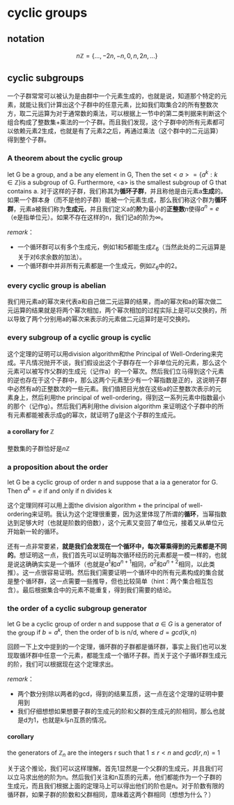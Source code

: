 # cyclic groups

## notation
$$
    n\mathbb{Z} = \left\{..., -2n, -n, 0, n, 2n, ...\right\}
$$

## cyclic subgroups
一个子群常常可以被认为是由群中一个元素生成的，也就是说，知道那个特定的元素，就能让我们计算出这个子群中的任意元素，比如我们取集合2的所有整数次方，取二元运算为对于通常数的乘法，可以根据上一节中的第二类判据来判断这个组合构成了整数集+乘法的一个子群。而且我们发现，这个子群中的所有元素都可以依赖元素2生成，也就是有了元素2之后，再通过乘法（这个群中的二元运算）得到整个子群。

### A theorem about the cyclic group
$\text{let G be a group, and a be any element in G,}$
$\text{Then the set} <a> = \left\{a^k:k \in \mathbb{Z}\right\} \text{is a subgroup of G.}$
$\text{Furthermore, <a> is the smallest subgroup of G that contains a.}$
对于这样的子群，我们称其为**循环子群**，并且称他是由元素a**生成**的。如果一个群本身（而不是他的子群）能被一个元素生成，那么我们称这个群为**循环群**，元素a被我们称为**生成元**，并且我们定义a的**阶**为最小的**正整数**n使得$a^n = e$（e是指单位元）。如果不存在这样的n，我们记a的阶为$\infty$。

*remark*：
- 一个循环群可以有多个生成元，例如1和5都能生成$\mathbb{Z}_6$（当然此处的二元运算是关于对6求余数的加法）。
- 一个循环群中并非所有元素都是一个生成元，例如$\mathbb{Z}_6$中的2。

### every cyclic group is abelian 
我们用元素a的幂次来代表a和自己做二元运算的结果，而a的幂次和a的幂次做二元运算的结果就是将两个幂次相加，两个幂次相加的过程实际上是可以交换的，所以导致了两个分别用a的幂次来表示的元素做二元运算时是可交换的。

### every subgroup of a cyclic group is cyclic
这个定理的证明可以用division algorithm和the Principal of Well-Ordering来完成。平凡情况抛开不谈，我们假设出这个子群存在一个非单位元的元素，那么这个元素可以被写作父群的生成元（记作a）的一个幂次。然后我们立马得到这个元素的逆也存在于这个子群中，那么这两个元素至少有一个幂指数是正的，这说明子群中必然有a的正整数次的一些元素。我们值把目光放在这些a的正整数次表示的元素身上，然后利用the principal of well-ordering，得到这一系列元素中指数最小的那个（记作g）。然后我们再利用the division algorithm 来证明这个子群中的所有元素都能被表示成g的幂次，就证明了g是这个子群的生成元。

#### a corollary for $\mathbb{Z}$
整数集的子群恰好是$n\mathbb{Z}$

### a proposition about the order
$\text{let G be a cyclic group of order n and suppose that a ia a generator for G.}$ 
$\text{Then } a^k = e \text{ if and only if n divides k}$

这个定理同样可以用上面the division algorithm + the principal of well-ordering来证明。我认为这个定理很重要，因为这里体现了所谓的**循环**，当幂指数达到足够大时（也就是阶数的倍数），这个元素又变回了单位元，接着又从单位元开始新一轮的循环。

还有一点非常要紧，**就是我们会发现在一个循环中，每次幂乘得到的元素都是不同的**。想证明这一点，我们首先可以证明每次循环经历的元素都是一模一样的，也就是说这确确实实是一个循环（也就是$a^1$和$a^{n+1}$相同，$a^2$和$a^{n+2}$相同，以此类推）。这一点很容易证明。然后我们需要证明一个循环中的所有元素构成的集合就是整个循环群，这一点需要一些推导，但也比较简单（hint：两个集合相互包含）。最后根据集合中的元素不能重复，得到我们需要的结论。

### the order of a cyclic subgroup generator
$\text{let G be a cyclic group of order n and suppose that } a \in G \text{ is a generator of the group}$ 
$\text{if } b = a^k, \text{ then the order of b is n/d, where } d = gcd(k,n)$

回顾一下上文中提到的一个定理，循环群的子群都是循环群，事实上我们也可以发现取循环群中任意一个元素，都能生成一个循环子群。而关于这个子循环群生成元的阶，我们可以根据现在这个定理求出。

*remark*：
- 两个数分别除以两者的gcd，得到的结果互质，这一点在这个定理的证明中要用到
- 我们仔细想想如果想要子群的生成元的阶和父群的生成元的阶相同，那么也就是d为1，也就是k与n互质的情况。

#### corollary
$\text{the generators of } \mathbb{Z}_n \text{ are the integers r such that } 1 \le r < n \text{ and } gcd(r,n) = 1$

关于这个推论，我们可以这样理解。首先1显然是一个父群的生成元，并且我们可以立马求出他的阶为n。然后我们关注和n互质的元素，他们都能作为一个子群的生成元，而且我们根据上面的定理马上可以得出他们的阶也是n。对于阶数有限的循环群，如果子群的阶数和父群相同，意味着这两个群相同（想想为什么？）